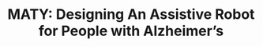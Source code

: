 ---
###############
# DO NOT EDIT
layout: publication
###############

###############
# TO EDIT
# pub title

title: "MATY: Designing An Assistive Robot for People with Alzheimer’s"
# publication image

image:
  name: 2019_10_Maty.jpg
  alt-text: " Caregiving to a person with Alzheimer's can be a very demanding task, both from physical and psychological perspectives. Technological responses to support caregiving and improve the quality of life of people with Alzheimer's and their caregivers are lacking. "

description: "Using a research through design approach, we devised a robot focused on empowering people with Alzheimer and fostering their autonomy, from the initial sketch to a working prototype. MATY is a robot that encourages communication with relatives and promotes routines by eliciting the person to take action, using a multisensorial approach (e.g., projecting biographical images, playing suggestive sounds, or emitting soothing aromas). The paper reports the iterative, incremental design process performed together with stakeholders. We share first lessons learned in this process with HCI researchers and practitioners designing solutions, particularly robots, to assist people with dementia and their caregivers. "

# authors of the publication

authors: "Hugo Simão, Tiago Guerreiro"

# link to the pdf

pdf: https://dl.acm.org/citation.cfm?id=3313016
venue: "In The CHI EA '19 Extended Abstracts of the 2019 CHI Conference on Human Factors in Computing Systems "
year: 2019
conference-name: CHI
projects:
  - text_entry

# area for filter purpose
area: access
###############

---